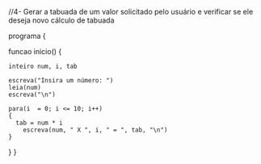 //4- Gerar a tabuada de um valor solicitado pelo usuário e verificar se ele deseja novo cálculo de tabuada

programa 
{

  funcao inicio() 
  {
    
    inteiro num, i, tab

    escreva("Insira um número: ")
    leia(num)
    escreva("\n")

    para(i  = 0; i <= 10; i++)
    {
      tab = num * i
        escreva(num, " X ", i, " = ", tab, "\n")
    }
  }
}
